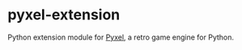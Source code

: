 # pyxel-extension

Python extension module for [Pyxel](https://github.com/kitao/pyxel), a retro game engine for Python.
